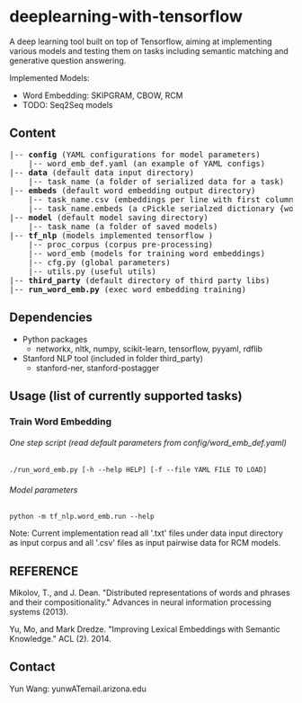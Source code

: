 # deeplearning-with-tensorflow
A deep learning tool built on top of Tensorflow, aiming at implementing various models and testing them on tasks including semantic matching and generative question answering.  

Implemented Models:  
* Word Embedding: SKIPGRAM, CBOW, RCM  
* TODO: Seq2Seq models  

## Content
<pre>
|-- <b>config</b> (YAML configurations for model parameters)
    |-- word_emb_def.yaml (an example of YAML configs) 
|-- <b>data</b> (default data input directory)
    |-- task_name (a folder of serialized data for a task)
|-- <b>embeds</b> (default word embedding output directory)
    |-- task_name.csv (embeddings per line with first column as the word itself)
    |-- task_name.embeds (a cPickle serialzed dictionary {word: embedding array})  
|-- <b>model</b> (default model saving directory)
    |-- task_name (a folder of saved models)
|-- <b>tf_nlp</b> (models implemented tensorflow )
    |-- proc_corpus (corpus pre-processing)
    |-- word_emb (models for training word embeddings)
    |-- cfg.py (global parameters)
    |-- utils.py (useful utils)    
|-- <b>third_party</b> (default directory of third party libs)
|-- <b>run_word_emb.py</b> (exec word embedding training)
</pre>

## Dependencies
+ Python packages
  - networkx, nltk, numpy, scikit-learn, tensorflow, pyyaml, rdflib
+ Stanford NLP tool (included in folder third_party)
  - stanford-ner, stanford-postagger
  
## Usage (list of currently supported tasks)
### Train Word Embedding
###### One step script (read default parameters from config/word_emb_def.yaml)  
```
./run_word_emb.py [-h --help HELP] [-f --file YAML FILE TO LOAD]
```
###### Model parameters  
```
python -m tf_nlp.word_emb.run --help
```
Note: Current implementation read all '.txt' files under data input directory as input corpus and all '.csv' files as input pairwise data for RCM models.  

## REFERENCE
Mikolov, T., and J. Dean. "Distributed representations of words and phrases and their compositionality." Advances in neural information processing systems (2013).

Yu, Mo, and Mark Dredze. "Improving Lexical Embeddings with Semantic Knowledge." ACL (2). 2014.

## Contact
Yun Wang: yunwATemail.arizona.edu
